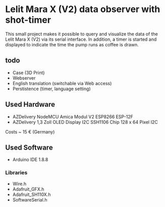 # Lelit Mara X (V2) data observer with shot-timer
This small project makes it possible to query and visualize the data of the Lelit Mara X (V2) via its serial interface.
In addition, a timer is started and displayed to indicate the time the pump runs as coffee is drawn.

## todo
* Case (3D Print)
* Webserver
* English translation (switchable via Web access)
* Perstistence (timer, language setting)

## Used Hardware
* AZDelivery NodeMCU Amica Modul V2 ESP8266 ESP-12F
* AZDelivery 1,3 Zoll OLED Display I2C SSH1106 Chip 128 x 64 Pixel I2C

Costs ~ 15 € (Germany)

## Used Software
* Arduino IDE 1.8.8

### Libraries
* Wire.h
* Adafruit_GFX.h
* Adafruit_SH110X.h
* SoftwareSerial.h
